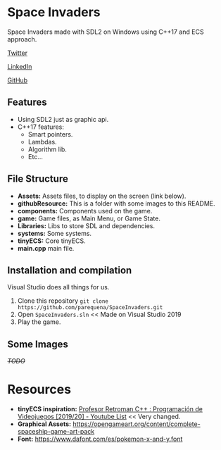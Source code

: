 # Space Invaders

Space Invaders made with SDL2 on Windows using C++17 and ECS approach.

[Twitter](https://twitter.com/conPdePABLO)

[LinkedIn](https://www.linkedin.com/in/pablo-requena-gonz%C3%A1lez-387366146/)

[GitHub](https://github.com/parequena)

## Features
- Using SDL2 just as graphic api.
- C++17 features:
    - Smart pointers.   
    - Lambdas.
    -   Algorithm lib.
    -   Etc...

## File Structure

- **Assets:** Assets files, to display on the screen (link below).
- **githubResource:** This is a folder with some images to this README.
- **components:** Components used on the game.
- **game:** Game files, as Main Menu, or Game State.
- **Libraries:** Libs to store SDL and dependencies.
- **systems:** Some systems.
- **tinyECS:** Core tinyECS.
- **main.cpp** main file.
 
## Installation and compilation
Visual Studio does all things for us.
 1. Clone this repository `git clone https://github.com/parequena/SpaceInvaders.git`
 2. Open `SpaceInvaders.sln` << Made on Visual Studio 2019
 3. Play the game.

## Some Images
~~*TODO*~~


# Resources
- **tinyECS inspiration:** [Profesor Retroman C++ : Programación de Videojuegos [2019/20] - Youtube List](https://www.youtube.com/playlist?list=PLmxqg54iaXrhTqZxylLPo0nov0OoyJqiS) << Very changed.
- **Graphical Assets:** https://opengameart.org/content/complete-spaceship-game-art-pack
- **Font:** https://www.dafont.com/es/pokemon-x-and-y.font